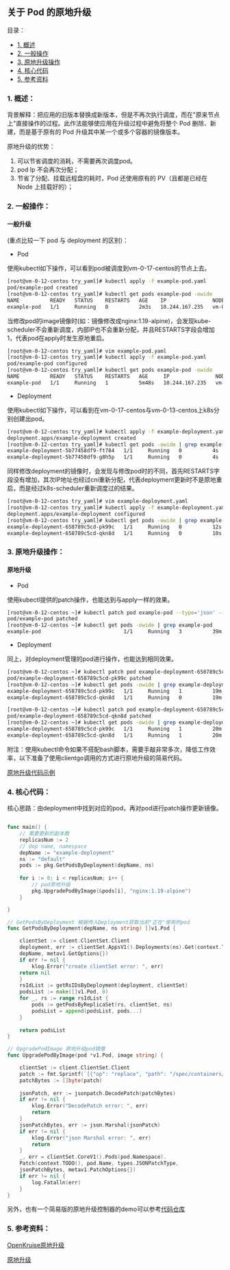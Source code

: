 ## 关于 Pod 的原地升级
目录：
- [1. 概述](#t1)
- [2. 一般操作](#t2)
- [3. 原地升级操作](#t3)
- [4. 核心代码](#t4)  
- [5. 参考资料](#t5)


### 1. <a name='t1'></a>概述：
背景解释：把应用的旧版本替换成新版本，但是不再次执行调度，而在"原来节点上"直接操作的过程。此作法能够使应用在升级过程中避免将整个 Pod 删除、新建，而是基于原有的 Pod 升级其中某一个或多个容器的镜像版本。

原地升级的优势：
1. 可以节省调度的消耗，不需要再次调度pod。
2. pod Ip 不会再次分配；
3. 节省了分配、挂载远程盘的耗时，Pod 还使用原有的 PV（且都是已经在 Node 上挂载好的）；



### 2. <a name='t2'></a>一般操作：
#### 一般升级
(重点比较一下 pod 与 deployment 的区别)：
- Pod

使用kubectl如下操作，可以看到pod被调度到vm-0-17-centos的节点上去。
```bash
[root@vm-0-12-centos try_yaml]# kubectl apply -f example-pod.yaml
pod/example-pod created
[root@vm-0-12-centos try_yaml]# kubectl get pods example-pod -owide
NAME          READY   STATUS    RESTARTS   AGE    IP               NODE             NOMINATED NODE   READINESS GATES
example-pod   1/1     Running   0          2m3s   10.244.167.235   vm-0-17-centos   <none>           <none>
```
当修改pod的image镜像时(如：镜像修改成nginx:1.19-alpine)，会发现kube-scheduler不会重新调度，内部IP也不会重新分配，并且RESTARTS字段会增加1，代表pod在apply时发生原地重启。
```bash
[root@vm-0-12-centos try_yaml]# vim example-pod.yaml
[root@vm-0-12-centos try_yaml]# kubectl apply -f example-pod.yaml
pod/example-pod configured
[root@vm-0-12-centos try_yaml]# kubectl get pods example-pod -owide
NAME          READY   STATUS    RESTARTS   AGE     IP               NODE             NOMINATED NODE   READINESS GATES
example-pod   1/1     Running   1          5m48s   10.244.167.235   vm-0-17-centos   <none>           <none>
```
- Deployment

使用kubectl如下操作，可以看到在vm-0-17-centos与vm-0-13-centos上k8s分别创建出pod。
```bash
[root@vm-0-12-centos try_yaml]# kubectl apply -f example-deployment.yaml
deployment.apps/example-deployment created
[root@vm-0-12-centos try_yaml]# kubectl get pods -owide | grep example-deployment
example-deployment-5b77458df9-ft784   1/1     Running   0          4s     10.244.167.234   vm-0-17-centos   <none>           <none>
example-deployment-5b77458df9-g8h5p   1/1     Running   0          4s     10.244.182.178   vm-0-13-centos   <none>           <none>
```
同样修改deployment的镜像时，会发现与修改pod时的不同，首先RESTARTS字段没有增加，其次IP地址也经过cni重新分配，代表deployment更新时不是原地重启，而是经过k8s-scheduler重新调度过的结果。
```bash
[root@vm-0-12-centos try_yaml]# vim example-deployment.yaml
[root@vm-0-12-centos try_yaml]# kubectl apply -f example-deployment.yaml
deployment.apps/example-deployment configured
[root@vm-0-12-centos try_yaml]# kubectl get pods -owide | grep example-deployment
example-deployment-658789c5cd-pk99c   1/1     Running   0          12s    10.244.182.164   vm-0-13-centos   <none>           <none>
example-deployment-658789c5cd-qkn8d   1/1     Running   0          10s    10.244.167.236   vm-0-17-centos   <none>           <none>
```

### 3. <a name='t3'></a>原地升级操作：

#### 原地升级

- Pod

使用kubectl提供的patch操作，也能达到与apply一样的效果。

```bash
[root@vm-0-12-centos ~]# kubectl patch pod example-pod --type='json' --patch='[{"op": "replace", "path": "/spec/containers/0/image", "value": "nginx:1.19-alpine"}]'
pod/example-pod patched
[root@vm-0-12-centos ~]# kubectl get pods -owide | grep example-pod
example-pod                           1/1     Running   3          39m    10.244.167.235   vm-0-17-centos   <none>           <none>
```

- Deployment

同上，对deployment管理的pod进行操作，也能达到相同效果。

```bash
[root@vm-0-12-centos ~]# kubectl patch pod example-deployment-658789c5cd-pk99c --type='json' --patch='[{"op": "replace", "path": "/spec/containers/0/image", "value": "nginx:1.19-alpine"}]'
pod/example-deployment-658789c5cd-pk99c patched
[root@vm-0-12-centos ~]# kubectl get pods -owide | grep example-deployment
example-deployment-658789c5cd-pk99c   1/1     Running   1          19m    10.244.182.164   vm-0-13-centos   <none>           <none>
example-deployment-658789c5cd-qkn8d   1/1     Running   0          19m    10.244.167.236   vm-0-17-centos   <none>           <none>

[root@vm-0-12-centos ~]# kubectl patch pod example-deployment-658789c5cd-qkn8d --type='json' --patch='[{"op": "replace", "path": "/spec/containers/0/image", "value": "nginx:1.19-alpine"}]'
pod/example-deployment-658789c5cd-qkn8d patched
[root@vm-0-12-centos ~]# kubectl get pods -owide | grep example-deployment
example-deployment-658789c5cd-pk99c   1/1     Running   1          20m    10.244.182.164   vm-0-13-centos   <none>           <none>
example-deployment-658789c5cd-qkn8d   1/1     Running   1          20m    10.244.167.236   vm-0-17-centos   <none>           <none>
```

附注：使用kubectl命令如果不搭配bash脚本，需要手敲非常多次，降低工作效率，以下准备了使用clientgo调用的方式进行原地升级的简易代码。


[原地升级代码示例](../demo/examples/restart)

### 4.  <a name='t4'></a>核心代码：
核心思路：由deployment中找到对应的pod，再对pod进行patch操作更新镜像。
```go

func main() {
    // 需要更新的副本数
    replicasNum := 2
    // dep name, namespace
    depName := "example-deployment"
    ns := "default"
    pods := pkg.GetPodsByDeployment(depName, ns)
    
    for i := 0; i < replicasNum; i++ {
        // pod原地升级
        pkg.UpgradePodByImage(&pods[i], "nginx:1.19-alpine")
    }

}

// GetPodsByDeployment 根据传入Deployment获取当前"正在"使用的pod
func GetPodsByDeployment(depName, ns string) []v1.Pod {

    clientSet := client.ClientSet.Client
    deployment, err := clientSet.AppsV1().Deployments(ns).Get(context.TODO(),
    depName, metav1.GetOptions{})
    if err != nil {
        klog.Error("create clientSet error: ", err)
    return nil
    }
    rsIdList := getRsIDsByDeployment(deployment, clientSet)
    podsList := make([]v1.Pod, 0)
    for _, rs := range rsIdList {
        pods := getPodsByReplicaSet(rs, clientSet, ns)
        podsList = append(podsList, pods...)
    }
    
    return podsList
}

// UpgradePodImage 原地升级pod镜像
func UpgradePodByImage(pod *v1.Pod, image string) {

    clientSet := client.ClientSet.Client
    patch := fmt.Sprintf(`[{"op": "replace", "path": "/spec/containers/0/image", "value": "%s"}]`, image)
    patchBytes := []byte(patch)
    
    jsonPatch, err := jsonpatch.DecodePatch(patchBytes)
    if err != nil {
        klog.Error("DecodePatch error: ", err)
        return
    }
    jsonPatchBytes, err := json.Marshal(jsonPatch)
    if err != nil {
        klog.Error("json Marshal error: ", err)
        return
    }
    _, err = clientSet.CoreV1().Pods(pod.Namespace).
    Patch(context.TODO(), pod.Name, types.JSONPatchType,
    jsonPatchBytes, metav1.PatchOptions{})
    if err != nil {
        log.Fatalln(err)
    }
}

```


另外，也有一个简易版的原地升级控制器的demo可以参考[代码仓库](https://github.com/googs1025/podReStarter-operator)

### 5. <a name='t5'></a>参考资料：

[OpenKruise原地升级](https://developer.aliyun.com/article/765421)

[原地升级](https://jimmysong.io/kubernetes-handbook/practice/in-place-update.html)

